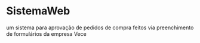 # SistemaWeb
 um sistema para aprovação de pedidos de compra feitos via preenchimento de formulários da empresa Vece
